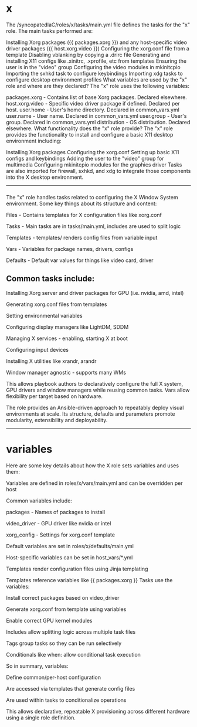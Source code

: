 # x

The /syncopatedIaC/roles/x/tasks/main.yml file defines the tasks for the "x" role. The main tasks performed are:

Installing Xorg packages ({{ packages.xorg }}) and any host-specific video driver packages ({{ host.xorg.video }})
Configuring the xorg.conf file from a template
Disabling vblanking by copying a .drirc file
Generating and installing X11 configs like .xinitrc, .xprofile, etc from templates
Ensuring the user is in the "video" group
Configuring the video modules in mkinitcpio
Importing the sxhkd task to configure keybindings
Importing xdg tasks to configure desktop environment profiles
What variables are used by the "x" role and where are they declared?
The "x" role uses the following variables:

packages.xorg - Contains list of base Xorg packages. Declared elsewhere.
host.xorg.video - Specific video driver package if defined. Declared per host.
user.home - User's home directory. Declared in common_vars.yml
user.name - User name. Declared in common_vars.yml
user.group - User's group. Declared in common_vars.yml
distribution - OS distribution. Declared elsewhere.
What functionality does the "x" role provide?
The "x" role provides the functionality to install and configure a basic X11 desktop environment including:

Installing Xorg packages
Configuring the xorg.conf
Setting up basic X11 configs and keybindings
Adding the user to the "video" group for multimedia
Configuring mkinitcpio modules for the graphics driver
Tasks are also imported for firewall, sxhkd, and xdg to integrate those components into the X desktop environment.

---

###


The "x" role handles tasks related to configuring the X Window System environment. Some key things about its structure and content:

Files - Contains templates for X configuration files like xorg.conf

Tasks - Main tasks are in tasks/main.yml, includes are used to split logic

Templates - templates/ renders config files from variable input

Vars - Variables for package names, drivers, configs

Defaults - Default var values for things like video card, driver

## Common tasks include:

Installing Xorg server and driver packages for GPU (i.e. nvidia, amd, intel)

Generating xorg.conf files from templates

Setting environmental variables

Configuring display managers like LightDM, SDDM

Managing X services - enabling, starting X at boot

Configuring input devices

Installing X utilities like xrandr, arandr

Window manager agnostic - supports many WMs

This allows playbook authors to declaratively configure the full X system, GPU drivers and window managers while reusing common tasks. Vars allow flexibility per target based on hardware.

The role provides an Ansible-driven approach to repeatably deploy visual environments at scale. Its structure, defaults and parameters promote modularity, extensibility and deployability.

---

# variables

Here are some key details about how the X role sets variables and uses them:

Variables are defined in roles/x/vars/main.yml and can be overridden per host

Common variables include:

packages - Names of packages to install

video_driver - GPU driver like nvidia or intel

xorg_config - Settings for xorg.conf template

Default variables are set in roles/x/defaults/main.yml

Host-specific variables can be set in host_vars/*.yml

Templates render configuration files using Jinja templating

Templates reference variables like {{ packages.xorg }}
Tasks use the variables:

Install correct packages based on video_driver

Generate xorg.conf from template using variables

Enable correct GPU kernel modules

Includes allow splitting logic across multiple task files

Tags group tasks so they can be run selectively

Conditionals like when: allow conditional task execution

So in summary, variables:

Define common/per-host configuration

Are accessed via templates that generate config files

Are used within tasks to conditionalize operations

This allows declarative, repeatable X provisioning across different hardware using a single role definition.
